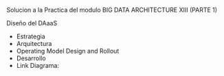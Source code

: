 Solucion a la Practica del modulo BIG DATA ARCHITECTURE XIII (PARTE 1)

Diseño del DAaaS
  - Estrategia
  - Arquitectura
  - Operating Model Design and Rollout
  - Desarrollo
  - Link Diagrama: 
